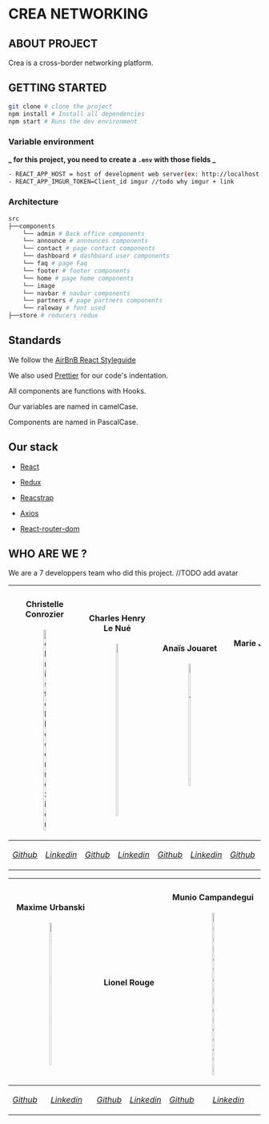 # CREA NETWORKING

## ABOUT PROJECT

Crea is a cross-border networking platform.

## GETTING STARTED

```bash
git clone # clone the project
npm install # Install all dependencies
npm start # Runs the dev environment
```

### Variable environment

**_ for this project, you need to create a `.env` with those fields _**

```bash
- REACT_APP_HOST = host of development web server(ex: http://localhost:8080)
- REACT_APP_IMGUR_TOKEN=Client_id imgur //todo why imgur + link
```

### Architecture

```bash
src
├──components
    └── admin # Back office components
    └── announce # announces components
    └── contact # page contact components
    └── dashboard # dashboard user components
    └── faq # page Faq
    └── footer # footer components
    └── home # page home components
    └── image
    └── navbar # navbar components
    └── partners # page partners components
    └── raleway # font used
├──store # reducers redux
```

## Standards

We follow the [AirBnB React Styleguide](https://github.com/airbnb/javascript#airbnb-javascript-style-guide-)

We also used [Prettier](https://github.com/prettier/prettier-vscode#prettier-formatter-for-visual-studio-code) for our code's indentation.

All components are functions with Hooks.

Our variables are named in camelCase.

Components are named in PascalCase.

## Our stack

- [React](https://fr.reactjs.org/docs/getting-started.html)

- [Redux](https://redux.js.org/)

- [Reacstrap](https://reactstrap.github.io/)

- [Axios](https://github.com/axios/axios#axios)

- [React-router-dom](https://www.npmjs.com/package/react-router-dom)

## WHO ARE WE ?

We are a 7 developpers team who did this project. //TODO add avatar

<table>
<thead>
<tr>
<th colspan="2">

#### Christelle Conrozier

<img src="https://avatars3.githubusercontent.com/u/61701315?s=460&u=a65acc44f7d62aee4239472598b77943a5d96773&v=4" alt="christelle conrozier" width="20%"> </img>

</th>
<th colspan="2">

#### Charles Henry Le Nué

<img src="https://avatars2.githubusercontent.com/u/49599325?s=460&u=05cbceef4478a1c0423bee76b56bf21110d5a037&v=4" alt="Charles Henry Le Nué" width="15%"> </img>

</th>
<th colspan="2">

#### Anaïs Jouaret

<img src="https://avatars1.githubusercontent.com/u/61586982?s=460&u=a45da6c220317d3f065c815acd9c9ef1b8337586&v=4" alt="Anaïs Jouaret" width="15%"> </img>

</th>
<th colspan="2">

#### Marie Josselin

<img src="https://avatars2.githubusercontent.com/u/61701345?s=460&u=c8614f42920e62a230db5ade3ff770bf293f68f2&v=4" alt="Marie Josselin" width="15%"> </img>

</th>
</tr>
</thead>
<tbody>
<tr>
<td>

[_Github_](https://github.com/christellec64)

</td>
<td>

[_Linkedin_](https://www.linkedin.com/in/christelle-conrozier/)

</td>
<td>

[_Github_](https://github.com/Charlyln)

</td>
<td>

[_Linkedin_](https://www.linkedin.com/in/charles-henry-le-nu%C3%A9/)

</td>
<td>

[_Github_](https://github.com/nanou-11)

</td>
<td>

[_Linkedin_](https://www.linkedin.com/in/anais-jouaret/)

</td>
<td>

[_Github_](https://github.com/MarieJoss)

</td>
<td>

[_Linkedin_](https://www.linkedin.com/in/marie-josselin)

</td>
</tr>
</tbody>
</table>

<table>
<thead>
<tr>
<th colspan="2">

#### Maxime Urbanski

<img src="https://avatars2.githubusercontent.com/u/61539540?s=460&u=65e9ac46108c3c20748a49526e6c09abb5bfa4b8&v=4" alt="Maxime Urbanski" width="10%"> </img>

</th>
<th colspan="2">

#### Lionel Rouge

</th>
<th colspan="2">

#### Munio Campandegui

<img src="https://avatars2.githubusercontent.com/u/60346563?s=460&u=e03af1052dcbefbc2c60f1a639dbff6095342888&v=4" alt="Munio Campandegui" width="10%"> </img>

</th>
</tr>
</thead>
<tbody>
<tr>
<td>

[_Github_](https://github.com/Maxiloudoi)

</td>
<td>

[_Linkedin_](https://www.linkedin.com/in/maxime-urbanski/)

</td>
<td>

[_Github_](https://github.com/lio-code)

</td>
<td>

[_Linkedin_](https://www.linkedin.com/in/lionel-rouge/)

</td>
<td>

[_Github_](https://github.com/whitewolf64)

</td>
<td>

[_Linkedin_](https://www.linkedin.com/in/campandegui-munio/)

</td>
</tr>
</tbody>

